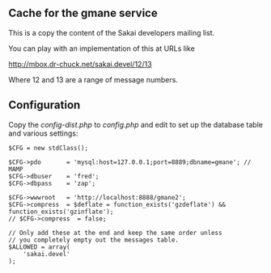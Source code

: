 
Cache for the gmane service
---------------------------

This is a copy the content of the Sakai developers mailing list.

You can play with an implementation of this at URLs like

http://mbox.dr-chuck.net/sakai.devel/12/13

Where 12 and 13 are a range of message numbers.  

Configuration
-------------

Copy the *config-dist.php* to *config.php* and edit to set up
the database table and various settings:

    $CFG = new stdClass();

    $CFG->pdo       = 'mysql:host=127.0.0.1;port=8889;dbname=gmane'; // MAMP
    $CFG->dbuser    = 'fred';
    $CFG->dbpass    = 'zap';

    $CFG->wwwroot   = 'http://localhost:8888/gmane2';
    $CFG->compress  = $deflate = function_exists('gzdeflate') && function_exists('gzinflate');
    // $CFG->compress  = false;

    // Only add these at the end and keep the same order unless
    // you completely empty out the messages table.
    $ALLOWED = array(
        'sakai.devel'
    );

